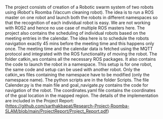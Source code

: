 The project consists of creation of a Robotic swarm system of two robots using iRobot's Roomba (Vaccum cleaning robot). The idea is to run a ROS master on one robot and launch both the robots in different namespaces so that the recognition of each individual robot is easy. We are not working with ROS2 and hence no use case of multiple ROS masters here.
The project also contains the scheduling of individual robots based on the meeting entries in the calendar. The idea here is to schedule the robots navigation exactly 45 mins before the meeting time and this happens only once. The meeting time and the calendar data is fetched using the MQTT protocol and integrated with the ROS functionality of moving the robot.
The folder catkin_ws contains all the necessary ROS packages. It also contains the code to launch the robot in a namespace. This setup is for one robot, the same code and setup can be used with another robot. Only the catkin_ws files containing the namespace have to be modified (only the namespace name).
The python scripts are in the folder Scripts. The file Calender.py is the main file and goal_navigate.py contains the code for navigation of the robot. The coordinates.yaml file contains the coordinates of the goal location in the mapped region.
The details of the implementation are included in the Project Report: (https://github.com/sarthakbapat/Research-Project-Roomba-SLAM/blob/main/ProjectReport/Project_Report.pdf)

